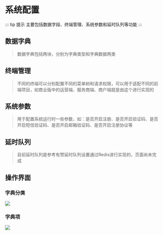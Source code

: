 # 系统配置
::: tip 提示
主要包括数据字段、终端管理、系统参数和延时队列等功能
:::

## 数据字典
> 数据字典包括两块，分别为字典类型和字典数据两类

## 终端管理
> 不同的终端可以分别配置不同的菜单树和请求权限，可以用于适配不同的前端项目，如商业版中的运营端、服务商端、商户端就是由这个进行实现的

## 系统参数
> 用于配置系统运行时一些参数，如：是否开启注册、是否开启验证码、是否开启短信验证码、是否开启邮箱验证码、是否开启注册协议等

## 延时队列 
> 目前延时队列是参考有赞延时队列设置通过Redis进行实现的，页面尚未完成

## 操作界面
### 字典分类
![](https://cdn.jsdelivr.net/gh/xxm1995/picx-images-hosting@master/daxpay/微信截图_20241208120256.4ckxmmfjhy.webp)
### 字典项
![](https://cdn.jsdelivr.net/gh/xxm1995/picx-images-hosting@master/daxpay/微信截图_20241208120303.7i0flk9yex.webp)
